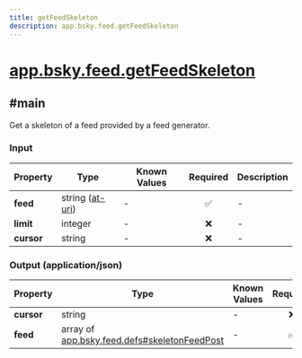 ```yaml
---
title: getFeedSkeleton
description: app.bsky.feed.getFeedSkeleton
---
```


# [app.bsky.feed.getFeedSkeleton](https://github.com/myConsciousness/atproto.dart/blob/main/lexicons/app/bsky/feed/getFeedSkeleton.json)

## #main

Get a skeleton of a feed provided by a feed generator.

### Input

| Property | Type | Known Values | Required | Description |
| --- | --- | --- | :---: | --- |
| **feed** | string ([at-uri](https://atproto.com/specs/at-uri-scheme)) | - | ✅ | - |
| **limit** | integer | - | ❌ | - |
| **cursor** | string | - | ❌ | - |

### Output (application/json)

| Property | Type | Known Values | Required | Description |
| --- | --- | --- | :---: | --- |
| **cursor** | string | - | ❌ | - |
| **feed** | array of [app.bsky.feed.defs#skeletonFeedPost](../../../../lexicons/app/bsky/feed/defs.md#skeletonfeedpost) | - | ✅ | - |
